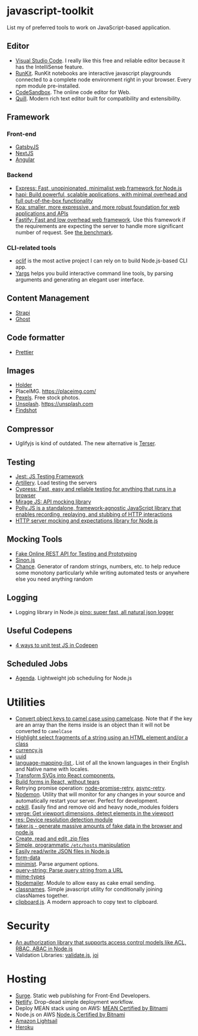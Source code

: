 # javascript-toolkit
List my of preferred tools to work on JavaScript-based application.

## Editor

- [Visual Studio Code](https://code.visualstudio.com/). I really like this free and reliable editor because it has the IntelliSense feature.
- [RunKit](https://runkit.com). 
RunKit notebooks are interactive javascript playgrounds connected to a complete node environment right in your browser. Every npm module pre-installed.
- [CodeSandbox](https://codesandbox.io/). The online code editor for Web.
- [Quill](https://quilljs.com/). Modern rich text editor built for compatibility and extensibility.

## Framework

### Front-end

- [GatsbyJS](https://www.gatsbyjs.org/)
- [NextJS](https://nextjs.org/)
- [Angular](https://angular.io/)

### Backend

- [Express: Fast, unopinionated, minimalist web framework for Node.js](http://expressjs.com)
- [hapi: Build powerful, scalable applications, with minimal overhead and full out-of-the-box functionality](https://hapi.dev/)
- [Koa: smaller, more expressive, and more robust foundation for web applications and APIs](https://koajs.com/)
- [Fastify: Fast and low overhead web framework](https://github.com/fastify/fastify). Use this framework if the requirements are expecting the server to handle more significant number of request. See [the benchmark](https://github.com/fastify/benchmarks).

### CLI-related tools

- [oclif](https://github.com/oclif/oclif) is the most active project I can rely on to build Node.js-based CLI app.
- [Yargs](https://github.com/yargs/yargs) helps you build interactive command line tools, by parsing arguments and generating an elegant user interface.

## Content Management

- [Strapi](https://strapi.io/)
- [Ghost](https://ghost.org/)

## Code formatter

- [Prettier](prettier.io)

## Images

- [Holder](https://github.com/imsky/holder)
- PlaceIMG. https://placeimg.com/
- [Pexels](https://www.pexels.com/). Free stock photos.
- [Unsplash](https://unsplash.com). https://unsplash.com
- [Findshot](https://findshot.com/)

## Compressor

- Uglifyjs is kind of outdated. The new alternative is [Terser](https://www.npmjs.com/package/terser).

## Testing

- [Jest: JS Testing Framework](https://jestjs.io/)
- [Artillery](https://artillery.io). Load testing the servers
- [Cypress: Fast, easy and reliable testing for anything that runs in a browser](https://www.cypress.io/)
- [Mirage JS: API mocking library](https://miragejs.com/)
- [Polly.JS is a standalone, framework-agnostic JavaScript library that enables recording, replaying, and stubbing of HTTP interactions](https://netflix.github.io/pollyjs)
- [HTTP server mocking and expectations library for Node.js](https://github.com/nock/nock)

## Mocking Tools

- [Fake Online REST API for Testing and Prototyping](https://jsonplaceholder.typicode.com/)
- [Sinon.js](http://sinonjs.org/)
- [Chance](https://chancejs.com/). Generator of random strings, numbers, etc. to help reduce some monotony particularly while writing automated tests or anywhere else you need anything random

## Logging

- Logging library in Node.js [pino: super fast, all natural json logger](https://github.com/pinojs/pino)

## Useful Codepens

- [4 ways to unit test JS in Codepen
](https://codepen.io/brownerd/post/4-ways-to-unit-test-js-in-codepen)

## Scheduled Jobs

- [Agenda](https://github.com/agenda/agenda). Lightweight job scheduling for Node.js

# Utilities

- [Convert object keys to camel case using camelcase](https://www.npmjs.com/package/camelcase-keys). Note that if the key are an array than the items inside is an object than it will not be converted to `camelCase`
- [Highlight select fragments of a string using an HTML element and/or a class](https://www.npmjs.com/package/react-highlighter)
- [currency.js](https://currency.js.org)
- [uuid](https://www.npmjs.com/package/uuid)
- [language-mapping-list
](https://github.com/mozilla/language-mapping-list). List of all the known languages in their English and Native name with locales.
- [Transform SVGs into React components.](https://github.com/smooth-code/svgr)
- [Build forms in React, without tears](https://jaredpalmer.com/formik/)
- Retrying promise operation: [node-promise-retry](https://github.com/IndigoUnited/node-promise-retry), [async-retry](https://github.com/zeit/).
- [Nodemon](https://nodemon.io/). Utility that will monitor for any changes in your source and automatically restart your server. Perfect for development.
- [npkill](https://npkill.js.org/). Easily find and remove old and heavy node_modules folders
- [verge: Get viewport dimensions, detect elements in the viewport](https://github.com/ryanve/verge)
- [res: Device resolution detection module](https://github.com/ryanve/res)
- [faker.js - generate massive amounts of fake data in the browser and node.js](https://www.npmjs.com/package/faker)
- [Create, read and edit .zip files](https://github.com/Stuk/jszip)
- [Simple, programmatic `/etc/hosts` manipulation](https://github.com/feross/hostile)
- [Easily read/write JSON files in Node.js](https://www.npmjs.com/package/jsonfile)
- [form-data](https://www.npmjs.com/package/form-data)
- [minimist](https://github.com/substack/minimist). Parse argument options.
- [query-string: Parse query string from a URL](https://www.npmjs.com/package/query-string)
- [mime-types](https://www.npmjs.com/package/mime-types)
- [Nodemailer](https://nodemailer.com/). Module to allow easy as cake email sending.
- [classnames](https://github.com/JedWatson/classnames). Simple javascript utility for conditionally joining classNames together.
- [clipboard.js](https://github.com/zenorocha/clipboard.js.git). A modern approach to copy text to clipboard.

# Security

- [An authorization library that supports access control models like ACL, RBAC, ABAC in Node.js](https://github.com/casbin/node-casbin)
- Validation Libraries: [validate.js](https://github.com/ansman/validate.js), [joi](https://github.com/hapijs/joi)

# Hosting

- [Surge](https://surge.sh). Static web publishing for Front-End Developers.
- [Netlify](https://www.netlify.com/). Drop-dead simple deployment workflow. 
- Deploy MEAN stack using on AWS: [MEAN Certified by Bitnami](https://aws.amazon.com/marketplace/pp/B00NO1HJ56?qid=1588443370516&sr=0-2&ref_=srh_res_product_title)
- Node.js on AWS [Node.js Certified by Bitnami](https://aws.amazon.com/marketplace/pp/B00NNZUAKO?qid=1588443370516&sr=0-1&ref_=srh_res_product_title#pdp-usage)
- [Amazon Lightsail](https://aws.amazon.com/lightsail/)
- [Heroku](https://www.heroku.com/)
